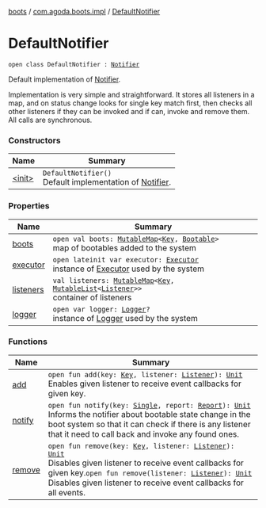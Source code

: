 [boots](../../index.md) / [com.agoda.boots.impl](../index.md) / [DefaultNotifier](./index.md)

# DefaultNotifier

`open class DefaultNotifier : `[`Notifier`](../../com.agoda.boots/-notifier/index.md)

Default implementation of [Notifier](../../com.agoda.boots/-notifier/index.md).

Implementation is very simple and straightforward. It stores all listeners
in a map, and on status change looks for single key match first, then checks
all other listeners if they can be invoked and if can, invoke and remove them.
All calls are synchronous.

### Constructors

| Name | Summary |
|---|---|
| [&lt;init&gt;](-init-.md) | `DefaultNotifier()`<br>Default implementation of [Notifier](../../com.agoda.boots/-notifier/index.md). |

### Properties

| Name | Summary |
|---|---|
| [boots](boots.md) | `open val boots: `[`MutableMap`](https://kotlinlang.org/api/latest/jvm/stdlib/kotlin.collections/-mutable-map/index.html)`<`[`Key`](../../com.agoda.boots/-key/index.md)`, `[`Bootable`](../../com.agoda.boots/-bootable/index.md)`>`<br>map of bootables added to the system |
| [executor](executor.md) | `open lateinit var executor: `[`Executor`](../../com.agoda.boots/-executor/index.md)<br>instance of [Executor](../../com.agoda.boots/-executor/index.md) used by the system |
| [listeners](listeners.md) | `val listeners: `[`MutableMap`](https://kotlinlang.org/api/latest/jvm/stdlib/kotlin.collections/-mutable-map/index.html)`<`[`Key`](../../com.agoda.boots/-key/index.md)`, `[`MutableList`](https://kotlinlang.org/api/latest/jvm/stdlib/kotlin.collections/-mutable-list/index.html)`<`[`Listener`](../../com.agoda.boots/-listener/index.md)`>>`<br>container of listeners |
| [logger](logger.md) | `open var logger: `[`Logger`](../../com.agoda.boots/-logger/index.md)`?`<br>instance of [Logger](../../com.agoda.boots/-logger/index.md) used by the system |

### Functions

| Name | Summary |
|---|---|
| [add](add.md) | `open fun add(key: `[`Key`](../../com.agoda.boots/-key/index.md)`, listener: `[`Listener`](../../com.agoda.boots/-listener/index.md)`): `[`Unit`](https://kotlinlang.org/api/latest/jvm/stdlib/kotlin/-unit/index.html)<br>Enables given listener to receive event callbacks for given key. |
| [notify](notify.md) | `open fun notify(key: `[`Single`](../../com.agoda.boots/-key/-single/index.md)`, report: `[`Report`](../../com.agoda.boots/-report/index.md)`): `[`Unit`](https://kotlinlang.org/api/latest/jvm/stdlib/kotlin/-unit/index.html)<br>Informs the notifier about bootable state change in the boot system so that it can check if there is any listener that it need to call back and invoke any found ones. |
| [remove](remove.md) | `open fun remove(key: `[`Key`](../../com.agoda.boots/-key/index.md)`, listener: `[`Listener`](../../com.agoda.boots/-listener/index.md)`): `[`Unit`](https://kotlinlang.org/api/latest/jvm/stdlib/kotlin/-unit/index.html)<br>Disables given listener to receive event callbacks for given key.`open fun remove(listener: `[`Listener`](../../com.agoda.boots/-listener/index.md)`): `[`Unit`](https://kotlinlang.org/api/latest/jvm/stdlib/kotlin/-unit/index.html)<br>Disables given listener to receive event callbacks for all events. |
